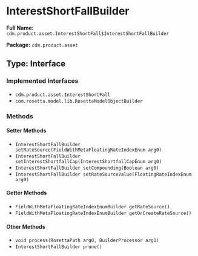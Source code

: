 # InterestShortFallBuilder

**Full Name:** `cdm.product.asset.InterestShortFall$InterestShortFallBuilder`

**Package:** `cdm.product.asset`

## Type: Interface

### Implemented Interfaces

- `cdm.product.asset.InterestShortFall`
- `com.rosetta.model.lib.RosettaModelObjectBuilder`

### Methods

#### Setter Methods

- `InterestShortFallBuilder setRateSource(FieldWithMetaFloatingRateIndexEnum arg0)`
- `InterestShortFallBuilder setInterestShortfallCap(InterestShortfallCapEnum arg0)`
- `InterestShortFallBuilder setCompounding(Boolean arg0)`
- `InterestShortFallBuilder setRateSourceValue(FloatingRateIndexEnum arg0)`

#### Getter Methods

- `FieldWithMetaFloatingRateIndexEnumBuilder getRateSource()`
- `FieldWithMetaFloatingRateIndexEnumBuilder getOrCreateRateSource()`

#### Other Methods

- `void process(RosettaPath arg0, BuilderProcessor arg1)`
- `InterestShortFallBuilder prune()`

